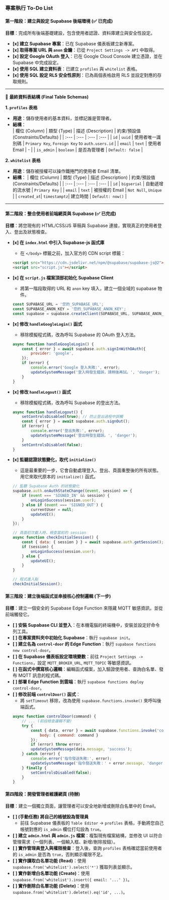 ### **專案執行 To-Do List**

#### **第一階段：建立與設定 Supabase 後端環境 (✅ 已完成)**

**目標**：完成所有後端基礎建設，包含使用者認證、資料庫建立與安全性設定。

*   **[x] 建立 Supabase 專案**：已在 Supabase 儀表板建立新專案。
*   **[x] 取得專案 URL 與 `anon` 金鑰**：已從 `Project Settings -> API` 中取得。
*   **[x] 設定 Google OAuth 登入**：已在 Google Cloud Console 建立憑證，並在 Supabase 中完成設定。
*   **[x] 使用 SQL 建立資料表**：已建立 `profiles` 與 `whitelist` 表格。
*   **[x] 使用 SQL 設定 RLS 安全性原則**：已為兩個表格啟用 RLS 並設定對應的存取規則。

---
📝 **最終資料表結構 (Final Table Schemas)**

**1. `profiles` 表格**
*   **用途**：儲存使用者的基本資料，並標記誰是管理者。
*   **結構**：  
| 欄位 (Column) | 類型 (Type) | 描述 (Description) | 約束/預設值 (Constraints/Defaults) |
| :--- | :--- | :--- | :--- |
| `id` | `uuid` | 使用者唯一識別碼 | `Primary Key`, `Foreign Key` to `auth.users.id` |
| `email` | `text` | 使用者 Email | - |
| `is_admin` | `boolean` | 是否為管理者 | `Default: false` |

**2. `whitelist` 表格**
*   **用途**：儲存被授權可以操作鐵捲門的使用者 Email 清單。
*   **結構**：
| 欄位 (Column) | 類型 (Type) | 描述 (Description) | 約束/預設值 (Constraints/Defaults) |
| :--- | :--- | :--- | :--- |
| `id` | `bigserial` | 自動遞增的流水號 | `Primary Key` |
| `email` | `text` | 被授權的 Email | `Not Null`, `Unique` |
| `created_at`| `timestamptz`| 建立時間 | `Default: now()` |
---

#### 第二階段：整合使用者前端網頁與 Supabase (✅ 已完成)

**目標**：將您現有的 HTML/CSS/JS 草稿與 Supabase 連接，實現真正的使用者登入、登出及狀態檢查。

*   **[x] 在 `index.html` 中引入 Supabase-js 函式庫**
    *   在 `</body>` 標籤之前，加入官方的 CDN script 標籤：
      ```html
      <script src="https://cdn.jsdelivr.net/npm/@supabase/supabase-js@2"></script>
      <script src="script.js"></script>
      ```

*   **[x] 在 `script.js` 檔案頂部初始化 Supabase Client**
    *   將第一階段取得的 URL 和 `anon` key 填入，建立一個全域的 supabase 物件。
      ```javascript
      const SUPABASE_URL = '您的_SUPABASE_URL';
      const SUPABASE_ANON_KEY = '您的_SUPABASE_ANON_KEY';
      const supabase = supabase.createClient(SUPABASE_URL, SUPABASE_ANON_KEY);
      ```

*   **[x] 修改 `handleGoogleLogin()` 函式**
    *   移除模擬程式碼，改為呼叫 Supabase 的 OAuth 登入方法。
      ```javascript
      async function handleGoogleLogin() {
          const { error } = await supabase.auth.signInWithOAuth({
              provider: 'google',
          });
          if (error) {
              console.error('Google 登入失敗:', error);
              updateSystemMessage('登入時發生錯誤，請稍後再試。', 'danger');
          }
      }
      ```

*   **[x] 修改 `handleLogout()` 函式**
    *   移除模擬程式碼，改為呼叫 Supabase 的登出方法。
      ```javascript
      async function handleLogout() {
          setControlsDisabled(true); // 防止登出過程中誤觸
          const { error } = await supabase.auth.signOut();
          if (error) {
              console.error('登出失敗:', error);
              updateSystemMessage('登出時發生錯誤。', 'danger');
          }
          setControlsDisabled(false);
      }
      ```

*   **[x] 監聽認證狀態變化，取代 `initialize()`**
    *   這是最重要的一步，它會自動處理登入、登出、頁面重整後的所有狀態。用它來取代原本的 `initialize()` 函式。
      ```javascript
      // 監聽 Supabase Auth 的狀態變化
      supabase.auth.onAuthStateChange((event, session) => {
          if (event === 'SIGNED_IN' && session) {
              onLoginSuccess(session.user);
          } else if (event === 'SIGNED_OUT') {
              currentUser = null;
              updateUI();
          }
      });

      // 頁面初次載入時，檢查當前的 session
      async function checkInitialSession() {
          const { data: { session } } = await supabase.auth.getSession();
          if (session) {
              onLoginSuccess(session.user);
          } else {
              updateUI();
          }
      }

      // 程式進入點
      checkInitialSession();
      ```

#### 第三階段：建立後端函式並串接核心控制邏輯 (下一步)

**目標**：建立一個安全的 Supabase Edge Function 來隱藏 MQTT 敏感資訊，並從前端觸發它。

*   **[ ] 安裝 Supabase CLI 並登入**：在本機電腦的終端機中，安裝並設定好命令列工具。
*   **[ ] 在專案資料夾中初始化 Supabase**：執行 `supabase init`。
*   **[ ] 建立名為 `control-door` 的 Edge Function**：執行 `supabase functions new control-door`。
*   **[ ] 在 Supabase 儀表板設定環境變數**：前往 `Project Settings -> Functions`，設定 `MQTT_BROKER_URL`, `MQTT_TOPIC` 等敏感資訊。
*   **[ ] 在函式中撰寫核心邏輯**：編輯函式檔案，加入驗證使用者、查詢白名單、發布 MQTT 訊息的程式碼。
*   **[ ] 部署 Edge Function 到雲端**：執行 `supabase functions deploy control-door`。
*   **[ ] 修改前端 `controlDoor()` 函式**：
    *   將 `setTimeout` 移除，改為使用 `supabase.functions.invoke()` 來呼叫後端函式。
      ```javascript
      async function controlDoor(command) {
          // ... (前段檢查邏輯不變)
          try {
              const { data, error } = await supabase.functions.invoke('control-door', {
                  body: { command: command }
              });
              if (error) throw error;
              updateSystemMessage(data.message, 'success');
          } catch (error) {
              console.error('指令發送失敗:', error);
              updateSystemMessage('指令發送失敗：' + error.message, 'danger');
          } finally {
              setControlsDisabled(false);
          }
      }
      ```

#### **第四階段：開發管理者維護網頁 (待辦)**

**目標**：建立一個獨立頁面，讓管理者可以安全地新增或刪除白名單中的 Email。

*   **[ ] (手動任務) 將自己的帳號設為管理員**
    *   前往 Supabase 儀表板的 `Table Editor` -> `profiles` 表格，手動將您自己帳號對應的 `is_admin` 欄位打勾設為 `true`。
*   **[ ] 建立 `admin.html` 與 `admin.js` 檔案**：複製現有檔案結構，並修改 UI 以符合管理需求（一個列表、一個輸入框、新增/刪除按鈕）。
*   **[ ] 實作管理員登入與權限檢查**：登入後，查詢 `profiles` 表格確認當前使用者的 `is_admin` 是否為 `true`，否則顯示權限不足。
*   **[ ] 實作讀取白名單功能 (Read)**：使用 `supabase.from('whitelist').select('*')` 獲取列表並顯示。
*   **[ ] 實作新增白名單功能 (Create)**：使用 `supabase.from('whitelist').insert({ email: '...' })`。
*   **[ ] 實作刪除白名單功能 (Delete)**：使用 `supabase.from('whitelist').delete().eq('id', ...)`。